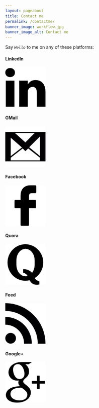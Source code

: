 ```yaml
---
layout: pageabout
title: Contact me
permalink: /contactme/
banner_image: workflow.jpg
banner_image_alt: Contact me
---
```


Say _`Hello`_ to me on any of these platforms:
<div class="container-fluid">
  <div class="row one">
    <div class="col-xs-6 col-md-4"><h4>LinkedIn</h4><p><a href="https://in.linkedin.com/in/abhisheksaxena7"><img src="/assets/images/linkedin.png"/></a></p></div>
    <div class="col-xs-6 col-md-4"><h4>GMail</h4><p><a href="mailto:abhisheksaxena2.12@gmail.com"><img src="/assets/images/email.png"/></a></p></div>
    <div class="col-xs-6 col-md-4"><h4>Facebook</h4><p><a href="https://www.facebook.com/abhisheksaxena7"><img src="/assets/images/facebook.png"/></a></p></div>
  </div>
  <div class="row two">
    <div class="col-xs-6 col-md-4"><h4>Quora</h4><p><a href="http://www.quora.com/Abhishek-Saxena-50"><img src="/assets/images/Quora.png"/></a></p></div>
    <div class="col-xs-6 col-md-4"><h4>Feed</h4><p><a href="{{ '/feed.xml' | prepend: site.baseurl | prepend: site.url }}"><img src="/assets/images/feed.png"/></a></p></div>
    <div class="col-xs-6 col-md-4"><h4>Google+</h4><p><a href="https://plus.google.com/{{ site.theme.social.gplus }}"><img src="/assets/images/google.png"/></a></p></div>
  </div>
</div>